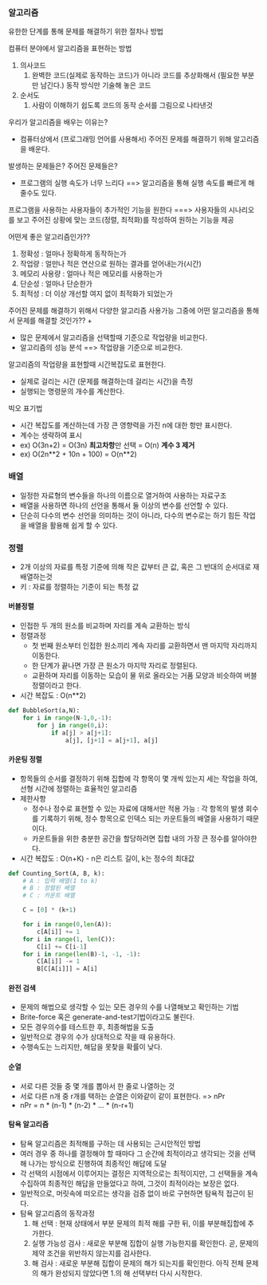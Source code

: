 ### 알고리즘
유한한 단계를 통해 문제를 해결하기 위한 절차나 방법


컴퓨터 분야에서 알고리즘을 표현하는 방법
1. 의사코드
   1. 완벽한 코드(실제로 동작하는 코드)가 아니라 코드를 추상화해서
   (필요한 부분만 남긴다.) 동작 방식만 기술해 놓은 코드
2. 순서도
   1. 사람이 이해하기 쉽도록 코드의 동작 순서를 그림으로 나타낸것


우리가 알고리즘을 배우는 이유는?
- 컴퓨터상에서 (프로그래밍 언어를 사용해서) 주어진 문제를 해결하기 위해 알고리즘을 배운다.

발생하는 문제들은? 주어진 문제들은?
- 프로그램의 실행 속도가 너무 느리다 ==> 알고리즘을 통해 실행 속도를 빠르게 해줄수도 있다.

프로그램을 사용하는 사용자들이 추가적인 기능을 원한다 ===> 사용자들의 시나리오를 보고 주어진 상황에 맞는 코드(정렬, 최적화)를 작성하여 원하는 기능을 제공

어떤게 좋은 알고리즘인가??
1. 정확성 : 얼마나 정확하게 동작하는가
2. 작업량 : 얼만나 적은 연산으로 원하는 결과를 얻어내는가(시간)
3. 메모리 사용량 : 얼마나 적은 메모리를 사용하는가
4. 단순성 : 얼마나 단순한가
5. 최적성 : 더 이상 개선할 여지 없이 최적화가 되었는가

주어진 문제를 해결하기 위해서 다양한 알고리즘 사용가능
그중에 어떤 알고리즘을 통해서 문제를 해결할 것인가??
+
- 많은 문제에서 알고리즘을 선택할때 기준으로 작업량을 비교한다.
- 알고리즘의 성능 분석 ==> 작업량을 기준으로 비교한다.

알고리즘의 작업량을 표현할때 시간복잡도로 표현한다.
- 실제로 걸리는 시간 (문제를 해결하는데 걸리는 시간)을 측정
- 실행되는 명령문의 개수를 계산한다.

빅오 표기법
- 시간 복잡도를 계산하는데 가장 큰 영향력을 가진 n에 대한 항만 표시한다.
- 계수는 생략하여 표시
- ex) O(3n+2) = O(3n) **최고차항**만 선택 = O(n) **계수 3 제거**
- ex) O(2n*\*2 + 10n + 100) = O(n**2)

### 배열
- 일정한 자료형의 변수들을 하나의 이름으로 열거하여 사용하는 자료구조
- 배열을 사용하면 하나의 선언을 통해서 둘 이상의 변수를 선언할 수 있다.
- 단순히 다수의 변수 선언을 의미하는 것이 아니라, 다수의 변수로는 하기 힘든 작업을 배열을 활용해 쉽게 할 수 있다.

### 정렬
- 2개 이상의 자료를 특정 기준에 의해 작은 값부터 큰 값, 혹은 그 반대의 순서대로 재배열하는것
- 키 : 자료를 정렬하는 기준이 되는 특정 값

#### 버블정렬
- 인접한 두 개의 원소를 비교하며 자리를 계속 교환하는 방식
- 정렬과정
  - 첫 번째 원소부터 인접한 원소끼리 계속 자리를 교환하면서 맨 마지막 자리까지 이동한다.
  - 한 단계가 끝나면 가장 큰 원소가 마지막 자리로 정렬된다.
  - 교환하며 자리를 이동하는 모습이 물 위로 올라오는 거품 모양과 비슷하여 버블 정렬이라고 한다.
- 시간 복잡도 : O(n**2)
```python
def BubbleSort(a,N):
    for i in range(N-1,0,-1):
        for j in range(0,i):
            if a[j] > a[j+1]:
                a[j], [j+1] = a[j+1], a[j]
```

#### 카운팅 정렬
- 항목들의 순서를 결정하기 위해 집합에 각 항목이 몇 개씩 있는지 세는 작업을 하여, 선형 시간에 정렬하는 효율적인 알고리즘
- 제한사항
  - 정수나 정수로 표현할 수 있는 자료에 대해서만 적용 가능 : 각 항목의 발생 회수를 기록하기 위해, 정수 항목으로 인덱스 되는 카운트들의 배열을 사용하기 때문이다.
  - 카운트들을 위한 충분한 공간을 할당하려면 집합 내의 가장 큰 정수를 알아야한다.
- 시간 복잡도 : O(n+K) - n은 리스트 길이, k는 정수의 최대값
```python
def Counting_Sort(A, B, k):
    # A : 입력 배열(1 to k)
    # B : 정렬된 배열
    # C : 카운트 배열

    C = [0] * (k+1)

    for i in range(0,len(A)):
        c[A[i]] += 1
    for i in range(1, len(C)):
        C[i] += C[i-1]
    for i in range(len(B)-1, -1, -1):
        C[A[i]] -= 1
        B[C[A[i]]] = A[i]
```

#### 완전 검색
- 문제의 해법으로 생각할 수 있는 모든 경우의 수를 나열해보고 확인하는 기법
- Brite-force 혹은 generate-and-test기법이라고도 불린다.
- 모든 경우의수를 테스트한 후, 최종해법을 도출
- 일반적으로 경우의 수가 상대적으로 작을 때 유용하다.
- 수행속도는 느리지만, 해답을 못찾을 확률이 낮다.

#### 순열
- 서로 다른 것들 중 몇 개를 뽑아서 한 줄로 나열하는 것
- 서로 다른 n개 중 r개를 택하는 순열은 이와같이 같이 표현한다. => nPr
- nPr = n * (n-1) * (n-2) * ... * (n-r+1)

#### 탐욕 알고리즘
- 탐욕 알고리즘은 최적해를 구하는 데 사용되는 근시안적인 방법
- 여러 경우 중 하나를 결정해야 할 때마다 그 순간에 최적이라고 생각되는 것을 선택해 나가는 방식으로 진행하여 최종적인 해답에 도달
- 각 선택의 시점에서 이루어지는 결정은 지역적으로는 최적이지만, 그 선택들을 계속 수집하여 최종적인 해답을 만들었다고 하여, 그것이 최적이라는 보장은 없다.
- 일반적으로, 머릿속에 떠오르는 생각을 검증 없이 바로 구현하면 탐욕적 접근이 된다.
- 탐욕 알고리즘의 동작과정
  1. 해 선택 : 현재 상태에서 부분 문제의 최적 해를 구한 뒤, 이를 부분해집합에 추가한다.
  2. 실행 가능성 검사 : 새로운 부분해 집합이 실행 가능한지를 확인한다. 곧, 문제의 제약 조건을 위반하지 않는지를 검사한다.
  3. 해 검사 : 새로운 부분해 집합이 문제의 해가 되는지를 확인한다. 아직 전체 문제의 해가 완성되지 않았다면 1.의 해 선택부터 다시 시작한다.